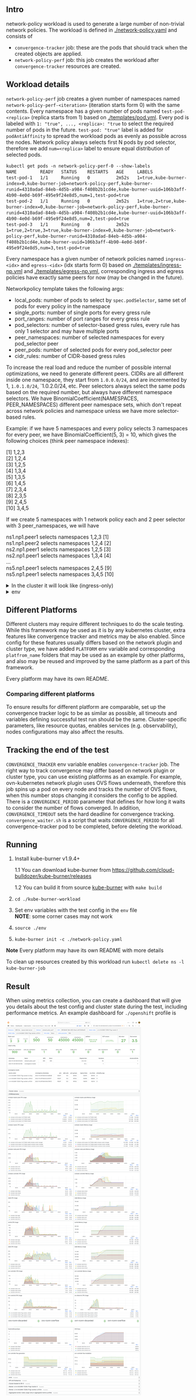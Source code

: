 ## Intro

network-policy workload is used to generate a large number of non-trivial network policies.
The workload is defined in [./network-policy.yaml](./network-policy.yaml) and consists of
- `convergence-tracker` job: these are the pods that should track when the created objects are applied.
- `network-policy-perf` job: this job creates the workload after `convergence-tracker` resources are created.

## Workload details

`network-policy-perf` job creates a given number of namespaces named `network-policy-perf-<iteration>` (iteration starts form 0) with the same contents.
Every namespace has a given number of pods named `test-pod-<replica>` (replica starts from 1) based on [./templates/pod.yml](pod.yml).
Every pod is labeled with `1: "true", ..., <replica>: "true` to select the required number of pods in the future.
`test-pod: "true"` label is added for `podAntiAffinity` to spread the workload pods as evenly as possible across the nodes.
Network policy always selects first N pods by pod selector, therefore we add `num=<replica>` label to ensure
equal distribution of selected pods.

```
kubectl get pods -n network-policy-perf-0 --show-labels
NAME         READY   STATUS    RESTARTS   AGE     LABELS
test-pod-1   1/1     Running   0          2m52s   1=true,kube-burner-index=0,kube-burner-job=network-policy-perf,kube-burner-runid=4310adad-84eb-4d5b-a984-f408b2b1cd4e,kube-burner-uuid=106b3aff-4b90-4e0d-b69f-495e9f24e8d5,num=1,test-pod=true
test-pod-2   1/1     Running   0          2m52s   1=true,2=true,kube-burner-index=0,kube-burner-job=network-policy-perf,kube-burner-runid=4310adad-84eb-4d5b-a984-f408b2b1cd4e,kube-burner-uuid=106b3aff-4b90-4e0d-b69f-495e9f24e8d5,num=2,test-pod=true
test-pod-3   1/1     Running   0          2m52s   1=true,2=true,3=true,kube-burner-index=0,kube-burner-job=network-policy-perf,kube-burner-runid=4310adad-84eb-4d5b-a984-f408b2b1cd4e,kube-burner-uuid=106b3aff-4b90-4e0d-b69f-495e9f24e8d5,num=3,test-pod=true
```

Every namespace has a given number of network policies named `ingress-<idx>` and `egress-<idx>` (idx starts form 0)
based on [./templates/ingress-np.yml](ingress-np.yml) and [./templates/egress-np.yml](egress-np.yml),
corresponding ingress and egress policies have exactly same peers for now (may be changed in the future).

Networkpolicy template takes the following args:
- local_pods: number of pods to select by `spec.podSelector`, same set of pods for every policy in the namespace
- single_ports: number of single ports for every gress rule
- port_ranges: number of port ranges for every gress rule
- pod_selectors: number of selector-based gress rules, every rule has only 1 selector and may have multiple ports
- peer_namespaces: number of selected namespaces for every pod_selector peer
- peer_pods: number of selected pods for every pod_selector peer
- cidr_rules: number of CIDR-based gress rules

To increase the real load and reduce the number of possible internal optimizations, we need to generate different peers.
CIDRs are all different inside one namespace, they start from `1.0.0.0/24`, and are incremented by 1, `1.0.1.0/24`, `1.0.2.0/24, etc.
Peer selectors always select the same pods based on the required number, but always have different namespace selectors.
We have BinomialCoefficient(NAMESPACES, PEER_NAMESPACES) different peer namespace sets, which don't repeat across network policies
and namespace unless we have more selector-based rules. 

Example: if we have 5 namespaces and every policy selects 3 namespaces for every peer, we have BinomialCoefficient(5, 3) = 10, 
which gives the following choices (think peer namespace indexes):

[1] 1,2,3\
[2] 1,2,4\
[3] 1,2,5\
[4] 1,3,4\
[5] 1,3,5\
[6] 1,4,5\
[7] 2,3,4\
[8] 2,3,5\
[9] 2,4,5\
[10] 3,4,5

If we create 5 namespaces with 1 network policy each and 2 peer selector with 3 peer_namespaces, we will have

ns1.np1.peer1 selects namespaces 1,2,3 [1]\
ns1.np1.peer2 selects namespaces 1,2,4 [2]\
ns2.np1.peer1 selects namespaces 1,2,5 [3]\
ns2.np1.peer1 selects namespaces 1,3,4 [4]\
...\
ns5.np1.peer1 selects namespaces 2,4,5 [9]\
ns5.np1.peer1 selects namespaces 3,4,5 [10]

<details>
  <summary>In the cluster it will look like (ingress-only)</summary>

```
items:
- apiVersion: networking.k8s.io/v1
  kind: NetworkPolicy
  metadata:
    creationTimestamp: "2023-08-23T09:35:39Z"
    generation: 1
    labels:
      kube-burner-index: "1"
      kube-burner-job: network-policy-perf
      kube-burner-runid: 39baa8cb-07c6-441f-add6-07a56404a14b
      kube-burner-uuid: 9c3cdf2e-4fd7-470a-b1b0-2d1c1a7b5c32
    name: ingress-1
    namespace: network-policy-perf-0
    resourceVersion: "66063"
    uid: 5abd93b5-906e-44e0-be1f-1be30b6bbeed
  spec:
    ingress:
    - from:
      - namespaceSelector:
          matchExpressions:
          - key: kubernetes.io/metadata.name
            operator: In
            values:
            - network-policy-perf-1
            - network-policy-perf-2
            - network-policy-perf-3
        podSelector:
          matchLabels:
            "1": "true"
    - from:
      - namespaceSelector:
          matchExpressions:
          - key: kubernetes.io/metadata.name
            operator: In
            values:
            - network-policy-perf-1
            - network-policy-perf-2
            - network-policy-perf-4
        podSelector:
          matchLabels:
            "1": "true"
    podSelector:
      matchLabels:
        "1": "true"
    policyTypes:
    - Ingress
  status: {}
- apiVersion: networking.k8s.io/v1
  kind: NetworkPolicy
  metadata:
    creationTimestamp: "2023-08-23T09:35:39Z"
    generation: 1
    labels:
      kube-burner-index: "1"
      kube-burner-job: network-policy-perf
      kube-burner-runid: 39baa8cb-07c6-441f-add6-07a56404a14b
      kube-burner-uuid: 9c3cdf2e-4fd7-470a-b1b0-2d1c1a7b5c32
    name: ingress-1
    namespace: network-policy-perf-1
    resourceVersion: "66068"
    uid: f5f26105-125b-4436-8a97-3d2fdace15bb
  spec:
    ingress:
    - from:
      - namespaceSelector:
          matchExpressions:
          - key: kubernetes.io/metadata.name
            operator: In
            values:
            - network-policy-perf-1
            - network-policy-perf-2
            - network-policy-perf-5
        podSelector:
          matchLabels:
            "1": "true"
    - from:
      - namespaceSelector:
          matchExpressions:
          - key: kubernetes.io/metadata.name
            operator: In
            values:
            - network-policy-perf-1
            - network-policy-perf-3
            - network-policy-perf-4
        podSelector:
          matchLabels:
            "1": "true"
    podSelector:
      matchLabels:
        "1": "true"
    policyTypes:
    - Ingress
  status: {}
- apiVersion: networking.k8s.io/v1
  kind: NetworkPolicy
  metadata:
    creationTimestamp: "2023-08-23T09:35:39Z"
    generation: 1
    labels:
      kube-burner-index: "1"
      kube-burner-job: network-policy-perf
      kube-burner-runid: 39baa8cb-07c6-441f-add6-07a56404a14b
      kube-burner-uuid: 9c3cdf2e-4fd7-470a-b1b0-2d1c1a7b5c32
    name: ingress-1
    namespace: network-policy-perf-2
    resourceVersion: "66071"
    uid: e74b9e03-311c-4dcb-b1f1-22424ace949d
  spec:
    ingress:
    - from:
      - namespaceSelector:
          matchExpressions:
          - key: kubernetes.io/metadata.name
            operator: In
            values:
            - network-policy-perf-1
            - network-policy-perf-3
            - network-policy-perf-5
        podSelector:
          matchLabels:
            "1": "true"
    - from:
      - namespaceSelector:
          matchExpressions:
          - key: kubernetes.io/metadata.name
            operator: In
            values:
            - network-policy-perf-1
            - network-policy-perf-4
            - network-policy-perf-5
        podSelector:
          matchLabels:
            "1": "true"
    podSelector:
      matchLabels:
        "1": "true"
    policyTypes:
    - Ingress
  status: {}
- apiVersion: networking.k8s.io/v1
  kind: NetworkPolicy
  metadata:
    creationTimestamp: "2023-08-23T09:35:39Z"
    generation: 1
    labels:
      kube-burner-index: "1"
      kube-burner-job: network-policy-perf
      kube-burner-runid: 39baa8cb-07c6-441f-add6-07a56404a14b
      kube-burner-uuid: 9c3cdf2e-4fd7-470a-b1b0-2d1c1a7b5c32
    name: ingress-1
    namespace: network-policy-perf-3
    resourceVersion: "66079"
    uid: c1c3b966-390c-4c44-8fc9-c106fb036e64
  spec:
    ingress:
    - from:
      - namespaceSelector:
          matchExpressions:
          - key: kubernetes.io/metadata.name
            operator: In
            values:
            - network-policy-perf-2
            - network-policy-perf-3
            - network-policy-perf-4
        podSelector:
          matchLabels:
            "1": "true"
    - from:
      - namespaceSelector:
          matchExpressions:
          - key: kubernetes.io/metadata.name
            operator: In
            values:
            - network-policy-perf-2
            - network-policy-perf-3
            - network-policy-perf-5
        podSelector:
          matchLabels:
            "1": "true"
    podSelector:
      matchLabels:
        "1": "true"
    policyTypes:
    - Ingress
  status: {}
- apiVersion: networking.k8s.io/v1
  kind: NetworkPolicy
  metadata:
    creationTimestamp: "2023-08-23T09:35:39Z"
    generation: 1
    labels:
      kube-burner-index: "1"
      kube-burner-job: network-policy-perf
      kube-burner-runid: 39baa8cb-07c6-441f-add6-07a56404a14b
      kube-burner-uuid: 9c3cdf2e-4fd7-470a-b1b0-2d1c1a7b5c32
    name: ingress-1
    namespace: network-policy-perf-4
    resourceVersion: "66086"
    uid: db941c7d-e6a7-48db-8575-3d2a3da6f2bf
  spec:
    ingress:
    - from:
      - namespaceSelector:
          matchExpressions:
          - key: kubernetes.io/metadata.name
            operator: In
            values:
            - network-policy-perf-2
            - network-policy-perf-4
            - network-policy-perf-5
        podSelector:
          matchLabels:
            "1": "true"
    - from:
      - namespaceSelector:
          matchExpressions:
          - key: kubernetes.io/metadata.name
            operator: In
            values:
            - network-policy-perf-3
            - network-policy-perf-4
            - network-policy-perf-5
        podSelector:
          matchLabels:
            "1": "true"
    podSelector:
      matchLabels:
        "1": "true"
    policyTypes:
    - Ingress
  status: {}

```

</details>

<details>
    <summary>env</summary>

```
NAMESPACES=5
PODS_PER_NAMESPACE=1
NETPOLS_PER_NAMESPACE=1

LOCAL_PODS=1
SINGLE_PORTS=0
PORT_RANGES=0
POD_SELECTORS=2
PEER_NAMESPACES=3
PEER_PODS=1
CIDRS=0
```
</details>

## Different Platforms

Different clusters may require different techniques to do the scale testing. While this framework may be used
as it is by any kubernetes cluster, extra features like convergence tracker and metrics may be also enabled.
Since config for these features usually differs based on the network plugin and cluster type, we have added 
`PLATFORM` env variable and corresponding `platfrom_name` folders that may be used as an example by other platforms,
and also may be reused and improved by the same platform as a part of this framework.

Every platform may have its own README.

### Comparing different platforms

To ensure results for different platform are comparable, set up the convergence tracker logic to be as similar as possible,
all timeouts and variables defining successful test run should be the same.
Cluster-specific parameters, like resource quotas, enables services (e.g. observability), nodes configurations may also
affect the results.

## Tracking the end of the test

`CONVERGENCE_TRACKER` env variable enables `convergence-tracker` job.
The right way to track convergence may differ based on network plugin or cluster type, you can use existing platforms
as an example.
For example, ovn-kubernetes network plugin uses OVS flows underneath, therefore this job spins up a pod
on every node and tracks the number of OVS flows, when this number stops changing it considers the config to be applied.
There is a `CONVERGENCE_PERIOD` parameter that defines for how long it waits to consider the number of flows converged.
In addition, `CONVERGENCE_TIMEOUT` sets the hard deadline for convergence tracking.
`convergence_waiter.sh` is a script that waits `CONVERGENCE_PERIOD` for all convergence-tracker pod to be completed,
before deleting the workload.

## Running

1. Install kube-burner v1.9.4+
  
    1.1 You can download kube-burner from https://github.com/cloud-bulldozer/kube-burner/releases
    
    1.2 You can build it from source [kube-burner](https://github.com/cloud-bulldozer/kube-burner/tree/main) with
     `make build`
2. `cd ./kube-burner-workload`
3. Set env variables with the test config in the `env` file\
**NOTE**: some corner cases may not work
4. `source ./env`
5. `kube-burner init -c ./network-policy.yaml`

**Note** Every platform may have its own README with more details

To clean up resources created by this workload run `kubectl delete ns -l kube-burner-job`

## Result

When using metrics collection, you can create a dashboard that will give you details about the test config and 
cluster state during the test, including performance metrics. An example dashboard for `./openshift` profile is

![image](openshift/grafana.png)

